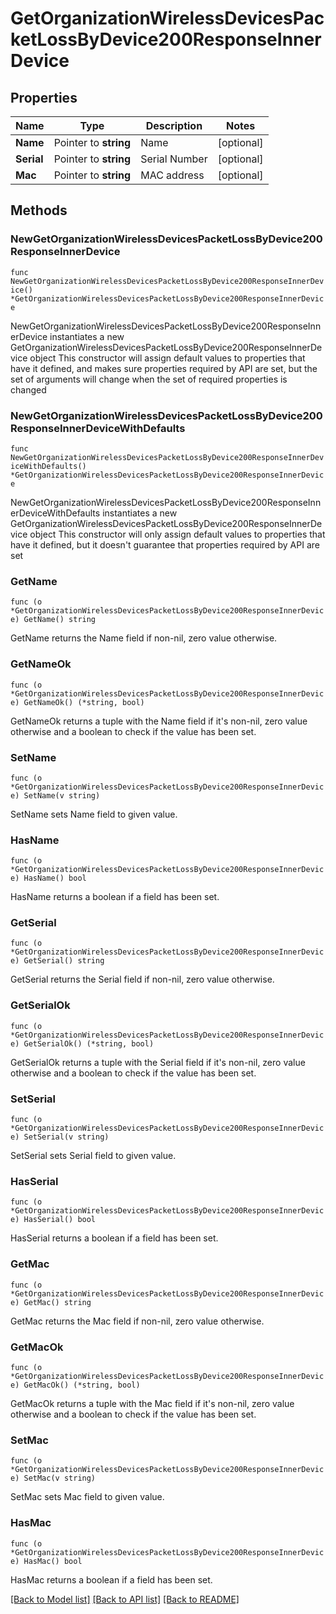 # GetOrganizationWirelessDevicesPacketLossByDevice200ResponseInnerDevice

## Properties

Name | Type | Description | Notes
------------ | ------------- | ------------- | -------------
**Name** | Pointer to **string** | Name | [optional] 
**Serial** | Pointer to **string** | Serial Number | [optional] 
**Mac** | Pointer to **string** | MAC address | [optional] 

## Methods

### NewGetOrganizationWirelessDevicesPacketLossByDevice200ResponseInnerDevice

`func NewGetOrganizationWirelessDevicesPacketLossByDevice200ResponseInnerDevice() *GetOrganizationWirelessDevicesPacketLossByDevice200ResponseInnerDevice`

NewGetOrganizationWirelessDevicesPacketLossByDevice200ResponseInnerDevice instantiates a new GetOrganizationWirelessDevicesPacketLossByDevice200ResponseInnerDevice object
This constructor will assign default values to properties that have it defined,
and makes sure properties required by API are set, but the set of arguments
will change when the set of required properties is changed

### NewGetOrganizationWirelessDevicesPacketLossByDevice200ResponseInnerDeviceWithDefaults

`func NewGetOrganizationWirelessDevicesPacketLossByDevice200ResponseInnerDeviceWithDefaults() *GetOrganizationWirelessDevicesPacketLossByDevice200ResponseInnerDevice`

NewGetOrganizationWirelessDevicesPacketLossByDevice200ResponseInnerDeviceWithDefaults instantiates a new GetOrganizationWirelessDevicesPacketLossByDevice200ResponseInnerDevice object
This constructor will only assign default values to properties that have it defined,
but it doesn't guarantee that properties required by API are set

### GetName

`func (o *GetOrganizationWirelessDevicesPacketLossByDevice200ResponseInnerDevice) GetName() string`

GetName returns the Name field if non-nil, zero value otherwise.

### GetNameOk

`func (o *GetOrganizationWirelessDevicesPacketLossByDevice200ResponseInnerDevice) GetNameOk() (*string, bool)`

GetNameOk returns a tuple with the Name field if it's non-nil, zero value otherwise
and a boolean to check if the value has been set.

### SetName

`func (o *GetOrganizationWirelessDevicesPacketLossByDevice200ResponseInnerDevice) SetName(v string)`

SetName sets Name field to given value.

### HasName

`func (o *GetOrganizationWirelessDevicesPacketLossByDevice200ResponseInnerDevice) HasName() bool`

HasName returns a boolean if a field has been set.

### GetSerial

`func (o *GetOrganizationWirelessDevicesPacketLossByDevice200ResponseInnerDevice) GetSerial() string`

GetSerial returns the Serial field if non-nil, zero value otherwise.

### GetSerialOk

`func (o *GetOrganizationWirelessDevicesPacketLossByDevice200ResponseInnerDevice) GetSerialOk() (*string, bool)`

GetSerialOk returns a tuple with the Serial field if it's non-nil, zero value otherwise
and a boolean to check if the value has been set.

### SetSerial

`func (o *GetOrganizationWirelessDevicesPacketLossByDevice200ResponseInnerDevice) SetSerial(v string)`

SetSerial sets Serial field to given value.

### HasSerial

`func (o *GetOrganizationWirelessDevicesPacketLossByDevice200ResponseInnerDevice) HasSerial() bool`

HasSerial returns a boolean if a field has been set.

### GetMac

`func (o *GetOrganizationWirelessDevicesPacketLossByDevice200ResponseInnerDevice) GetMac() string`

GetMac returns the Mac field if non-nil, zero value otherwise.

### GetMacOk

`func (o *GetOrganizationWirelessDevicesPacketLossByDevice200ResponseInnerDevice) GetMacOk() (*string, bool)`

GetMacOk returns a tuple with the Mac field if it's non-nil, zero value otherwise
and a boolean to check if the value has been set.

### SetMac

`func (o *GetOrganizationWirelessDevicesPacketLossByDevice200ResponseInnerDevice) SetMac(v string)`

SetMac sets Mac field to given value.

### HasMac

`func (o *GetOrganizationWirelessDevicesPacketLossByDevice200ResponseInnerDevice) HasMac() bool`

HasMac returns a boolean if a field has been set.


[[Back to Model list]](../README.md#documentation-for-models) [[Back to API list]](../README.md#documentation-for-api-endpoints) [[Back to README]](../README.md)


